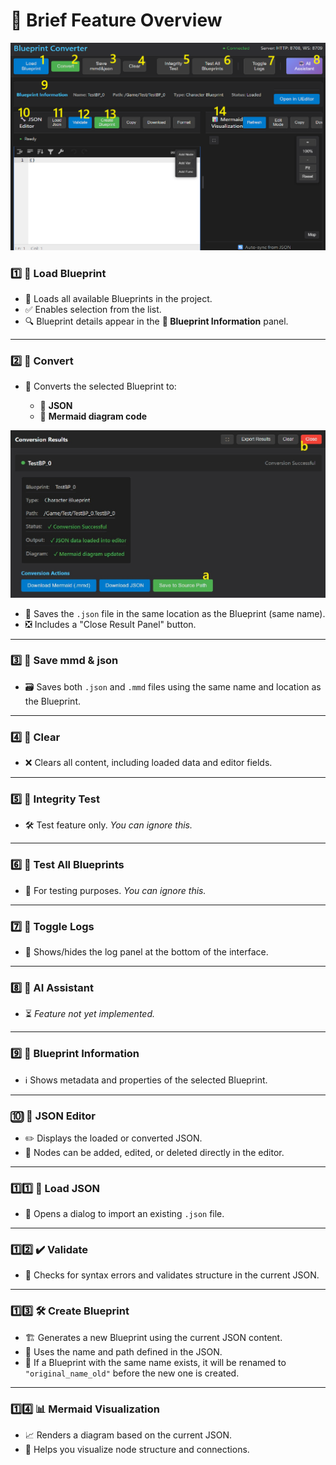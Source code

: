 
# 📘 Brief Feature Overview

![](images/web_main.jpg)

### 1️⃣ **🔄 Load Blueprint**

* 📂 Loads all available Blueprints in the project.
* ✅ Enables selection from the list.
* 🔍 Blueprint details appear in the **🧾 Blueprint Information** panel.

---

### 2️⃣ **🧬 Convert**

* 🔁 Converts the selected Blueprint to:

  * 📄 **JSON**
  * 🧠 **Mermaid diagram code**
 
![](images/web_convert_result.jpg)
* 💾 Saves the `.json` file in the same location as the Blueprint (same name).
* ❎ Includes a "Close Result Panel" button.

---

### 3️⃣ **💾 Save mmd & json**

* 🗃️ Saves both `.json` and `.mmd` files using the same name and location as the Blueprint.

---

### 4️⃣ **🧹 Clear**

* ❌ Clears all content, including loaded data and editor fields.

---

### 5️⃣ **🧪 Integrity Test**

* 🛠️ Test feature only.
  *You can ignore this.*

---

### 6️⃣ **🧪 Test All Blueprints**

* 🧷 For testing purposes.
  *You can ignore this.*

---

### 7️⃣ **📜 Toggle Logs**

* 🔽 Shows/hides the log panel at the bottom of the interface.

---

### 8️⃣ **🤖 AI Assistant**

* ⏳ *Feature not yet implemented.*

---

### 9️⃣ **🧾 Blueprint Information**

* ℹ️ Shows metadata and properties of the selected Blueprint.

---

### 🔟 **📝 JSON Editor**

* ✏️ Displays the loaded or converted JSON.
* 🧱 Nodes can be added, edited, or deleted directly in the editor.

---

### 1️⃣1️⃣ **📂 Load JSON**

* 📑 Opens a dialog to import an existing `.json` file.

---

### 1️⃣2️⃣ **✔️ Validate**

* 🧹 Checks for syntax errors and validates structure in the current JSON.

---

### 1️⃣3️⃣ **🛠️ Create Blueprint**

* 🏗️ Generates a new Blueprint using the current JSON content.
* 📌 Uses the name and path defined in the JSON.
* 🔄 If a Blueprint with the same name exists, it will be renamed to `"original_name_old"` before the new one is created.

---

### 1️⃣4️⃣ **📊 Mermaid Visualization**

* 📈 Renders a diagram based on the current JSON.
* 🧩 Helps you visualize node structure and connections.

